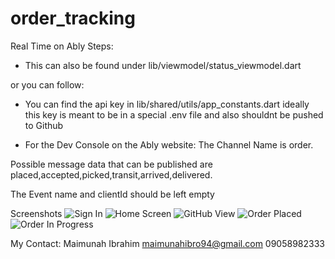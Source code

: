# order_tracking

Real Time on Ably Steps:
- This can also be found under lib/viewmodel/status_viewmodel.dart

or you can follow:

- You can find the api key in lib/shared/utils/app_constants.dart ideally this key is meant to be in a special .env file and also shouldnt be pushed to Github

- For the Dev Console on the Ably website:
The Channel Name is order. 

Possible message data that can be published are placed,accepted,picked,transit,arrived,delivered.

The Event name and clientId should be left empty




Screenshots
![Sign In](screenshot/sign_in.png)
![Home Screen](screenshot/home.png)
![GitHub View](screenshot/github_sign_in.png)
![Order Placed](screenshot/order_placed.png)
![Order In Progress](screenshot/order_progress.png)

My Contact:
Maimunah Ibrahim
maimunahibro94@gmail.com
09058982333
